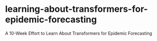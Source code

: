 # learning-about-transformers-for-epidemic-forecasting
A 10-Week Effort to Learn About Transformers for Epidemic Forecasting
